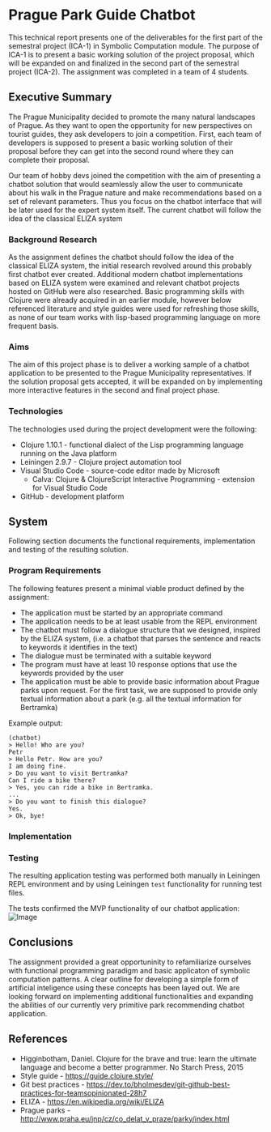 # Prague Park Guide Chatbot

This technical report presents one of the deliverables for the first part of the semestral project (ICA-1) in Symbolic Computation module. The purpose of ICA-1 is to present a basic working solution of the project proposal, which will be expanded on and finalized in the second part of the semestral project (ICA-2). The assignment was completed in a team of 4 students.

## Executive Summary

The Prague Municipality decided to promote the many natural landscapes of Prague. As they want to open the opportunity for new perspectives on tourist guides, they ask developers to join a competition. First, each team of developers is supposed to present a basic working solution of their proposal before they can get into the second round where they can complete their proposal.

Our team of hobby devs joined the competition with the aim of presenting a chatbot solution that would seamlessly allow the user to communicate about his walk in the Prague nature and make recommendations based on a set of relevant parameters. Thus you focus on the chatbot interface that will be later used for the expert system itself. The current chatbot will follow the idea of the classical ELIZA system

### Background Research

As the assignment defines the chatbot should follow the idea of the classical ELIZA system, the initial research revolved around this probably first chatbot ever created.
Additional modern chatbot implementations based on ELIZA system were examined and relevant chatbot projects hosted on GitHub were also researched. Basic programming skills with Clojure were already acquired in an earlier module, however below referenced literature and style guides were used for refreshing those skills, as none of our team works with lisp-based programming language on more frequent basis.

### Aims

The aim of this project phase is to deliver a working sample of a chatbot application to be presented to the Prague Municipality representatives. If the solution proposal gets accepted, it will be expanded on by implementing more interactive features in the second and final project phase.

### Technologies

The technologies used during the project development were the following:
- Clojure 1.10.1 - functional dialect of the Lisp programming language running on the Java platform
- Leiningen 2.9.7 - Clojure project automation tool
- Visual Studio Code - source-code editor made by Microsoft
  - Calva: Clojure & ClojureScript Interactive Programming - extension for Visual Studio Code
- GitHub - development platform

## System

Following section documents the functional requirements, implementation and testing of the resulting solution.

### Program Requirements

The following features present a minimal viable product defined by the assignment:

- The application must be started by an appropriate command
- The application needs to be at least usable from the REPL environment
- The chatbot must follow a dialogue structure that we designed, inspired by the ELIZA system, (i.e. a chatbot that parses the sentence and reacts to keywords it identifies in the text)
- The dialogue must be terminated with a suitable keyword
- The program must have at least 10 response options that use the keywords provided by the user
- The application must be able to provide basic information about Prague parks upon request. For the first task, we are supposed to provide only textual information about a park (e.g. all the textual information for Bertramka)

Example output:
```
(chatbot)
> Hello! Who are you?
Petr
> Hello Petr. How are you?
I am doing fine.
> Do you want to visit Bertramka?
Can I ride a bike there?
> Yes, you can ride a bike in Bertramka.
...
> Do you want to finish this dialogue?
Yes.
> Ok, bye!
```
### Implementation



### Testing

The resulting application testing was performed both manually in Leiningen REPL environment and by using Leiningen `test` functionality for running test files.

The tests confirmed the MVP functionality of our chatbot application:
![Image](src)

## Conclusions

The assignment provided a great opportuninity to refamiliarize ourselves with functional programming paradigm and basic applicaton of symbolic computation patterns. A clear outline for developing a simple form of artificial inteligence using these concepts has been layed out. We are looking forward on implementing additional functionalities and expanding the abilities of our currently very primitive park recommending chatbot application.

## References

- Higginbotham, Daniel. Clojure for the brave and true: learn the ultimate language and become a better programmer. No Starch Press, 2015
- Style guide - https://guide.clojure.style/
- Git best practices - https://dev.to/bholmesdev/git-github-best-practices-for-teamsopinionated-28h7
- ELIZA - https://en.wikipedia.org/wiki/ELIZA
- Prague parks - http://www.praha.eu/jnp/cz/co_delat_v_praze/parky/index.html
